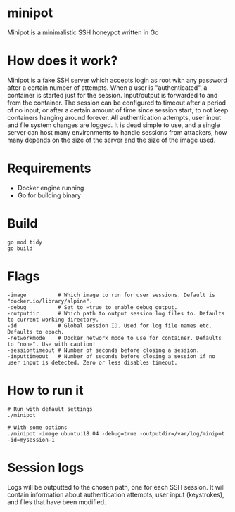 # minipot

Minipot is a minimalistic SSH honeypot written in Go

# How does it work?
Minipot is a fake SSH server which accepts login as root with any password after a certain number of attempts.
When a user is "authenticated", a container is started just for the session. Input/output is forwarded to and from the container. The session can be configured to timeout after a period of no input, or after a certain amount of time since session start, to not keep containers hanging around forever.
All authentication attempts, user input and file system changes are logged.
It is dead simple to use, and a single server can host many environments to handle sessions from attackers, how many depends on the size of the server and the size of the image used.

# Requirements
* Docker engine running
* Go for building binary

# Build
```
go mod tidy
go build
```

# Flags
```
-image          # Which image to run for user sessions. Default is "docker.io/library/alpine".
-debug          # Set to =true to enable debug output.
-outputdir      # Which path to output session log files to. Defaults to current working directory.
-id             # Global session ID. Used for log file names etc. Defaults to epoch.
-networkmode    # Docker network mode to use for container. Defaults to "none". Use with caution!
-sessiontimeout # Number of seconds before closing a session.
-inputtimeout   # Number of seconds before closing a session if no user input is detected. Zero or less disables timeout.

```

# How to run it
```
# Run with default settings
./minipot

# With some options
./minipot -image ubuntu:18.04 -debug=true -outputdir=/var/log/minipot -id=mysession-1
```

# Session logs
Logs will be outputted to the chosen path, one for each SSH session. It will contain information about authentication attempts, user input (keystrokes), and files that have been modified.
